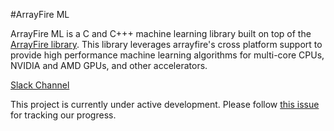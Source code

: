 #ArrayFire ML


ArrayFire ML is a C and C+++ machine learning library built on top of the [ArrayFire library](https://github.com/arrayfire/arrayfire). This library leverages arrayfire's cross platform support to provide high performance machine learning algorithms for multi-core CPUs, NVIDIA and AMD GPUs, and other accelerators.

[Slack Channel](https://join.slack.com/t/arrayfire-org/shared_invite/enQtMjI4MjIzMDMzMTczLWM4ODIyZjA3YmY3NWEwMjk2N2Q0YTQyNGMwZmU4ZjkxNGU0MjYzYmUzYTg3ZTM0MDQxOTE2OTJjNGVkOGEwN2M)

This project is currently under active development. Please follow [this issue](https://github.com/arrayfire/arrayfire_ml/issues/3) for tracking our progress.
